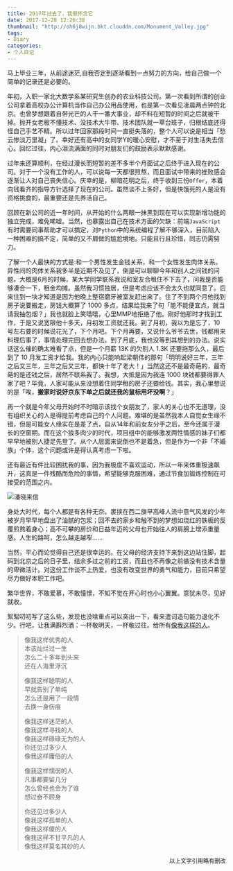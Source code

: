 ```yaml
---
title: 2017年过去了，我很怀念它
date: 2017-12-28 12:26:38
thumbnail: "http://oh6j8wijn.bkt.clouddn.com/Monument_Valley.jpg"
tags:
- Diary
categories:
- 个人日记
---
```


马上毕业三年，从前途迷茫,自我否定到逐渐看到一点努力的方向，给自己做一个简单的记录还是必要的。

<!--more-->

年初，入职一家北大数学系某研究生创办的农业科技公司。第一次看到所谓的创业公司拿着高校办公计算机当作自己办公用品使用，也是第一次看见凌晨两点钟的北京。也曾梦想跟着自带光芒的人干一番大事业，却不料在短暂的时间之后就被干掉。抛开女老板不懂技术、没技术大牛带、技术团队就一草台班子，归根结底还得怪自己手艺不精。所以过年回家那段时间一直挺失落的，整个人可以说是相当「愁云惨淡万里凝」了。幸好还有高中的女同学Y的暖心安慰，才不至于对生活失去信心。回忆过往，内心泪流满面的同时对朋友们的鼓励表示默默感谢。

过年来还算顺利，在经过漫长而短暂的差不多半个月面试之后终于进入现在的公司。对于一个没有工作的人，可以说每一天都很煎熬，而且面试中带来的挫败感会逐渐让人对自己丧失信心。庆幸的是，柳暗花明之后，终于收到三份`Offer`，本着向钱看齐的指导方针选择了现在的公司。虽然谈不上多好，但是快饿死的人是没有资格挑食的，最重要还是先养活自己。

回顾在新公司的近一年时间，从开始的什么两眼一抹黑到现在可以实现新增功能的独立完成，难免唏嘘。当然，也暴露出自己在技术方面的欠缺：前端`JavaScript`有时需要同事帮助才可以搞定，对`Python`中的系统编程了解不够深入，目前陷入一种困难的搞不定，简单的又不屑做的尴尬境地。只能且行且珍惜，同志仍需努力。

了解一个人最快的方式是:和一个男性发生金钱关系，和一个女性发生肉体关系。异性间的肉体关系我多半是近期不及见了，倒是可以聊聊今年和别人之间钱的问题。大概是6月的时候，某大学同学联系我说和室友合租住不下去了，问我是否能够凑合一下，租金均摊。虽然我习惯独居，但是考虑应该不会太久也就同意了。后来住到一块才知道是因为他晚上整宿磨牙被室友赶出来了。住了不到两个月他找到房子说要搬走，房钱大概算了 1000 多点，结果给我来了句「能不能便宜点，就当请我抽包烟？」我也就脸上笑嘻嘻，心里MMP地拒绝了他。刚好他那时才找到工作，于是又说宽限他十多天，月初发工资就还我。到了月初，我以为是忘了，10 号左右要的时候说花光了，下个月吧。下个月再要，又说什么爷爷去世，钱都用来料理后事了，事情处理完回去想办法。到了月底，我也没等到其想到的办法。说实话这么催的确太难看了点，但是一个月薪 13K 的欠别人 1.3K 还要拖那么久，最后到了 10 月发工资才给我。我的内心只能响起梁朝伟的那句「明明说好三年，三年之后又三年，三年之后又三年，都快十年了老大！」当然这还不是最奇葩的，最奇葩的是还钱之后，居然不联系我了。我想，大抵是因为我连 1000 块钱都要得罪人家了吧？毕竟，人家可能从来没想着住同学租的房子还要给钱。其实，我心里想说的是「唉，**搬家时说好京东下单之后就还我的鼠标用坏没啊**？」

再一个就是今年父母开始时不时暗示该找个女朋友了，家人的关心也不无道理，没有组织关心的人是得提前考虑自己的个人问题。难堪的是虽然我本人自觉女生缘不错，但是可能女人缘实在是差了点，自从14年和前女友分手之后，至今还属于漫长的空窗期。而在这个狼多肉少的时代，项目组中的能够激发两性情感的妹子们都早早地被别人捷足先登了。从个人层面来说倒也不是着急，但是作为一个非「不婚族」个体，这个问题或许是得认真考虑一下啦。

还有最近有件比较困扰我的事，因为我极度不喜欢运动，所以一年来体重极速飙升，这真是一件残酷而危险的事情，希望能够克服困难，通过节食加锻炼控制在可接受的范围之内。

![潘晓来信](http://oh6j8wijn.bkt.clouddn.com/146673243.jpg)

身处大时代，每个人都是有各种无奈。裹挟在西二旗早高峰人流中意气风发的少年被岁月早早地盘出了油腻的包浆；回不去的家乡和触不到的梦想如烧红的铁板的反覆煎熬着身心；高不可攀的房价和日益年迈的父母也开始往人的肩膀上增添重量感。人生的路呵，怎么越走越窄……

当然，平心而论觉得自己还是很幸运的。在父母的经济支持下来到这边站住脚，起码到北京之后的日子里，结余多过之前的工资，而且也不再像之前做没有技术含量的卑微活计。对这份工作谈不上热爱，也没有改变世界的勇气和能力，目前只希望尽力做好本职工作吧。

繁华世界，不敢爱慕，不敢憧憬，不知不觉在开心时也小心翼翼。意犹未尽，见好就收。

絮絮叨叨写了这么些，发现也没啥重点可以突出一下，看来遣词造句能力退化不少。行吧，让我满斟烈酒：一杯敬明天，一杯敬过往。给所有[像我这样的人](http://www.juzimi.com/ju/3766577)。

>像我这样优秀的人   
本该灿烂过一生   
怎么二十多年到头来   
还在人海里浮沉    
>
>像我这样聪明的人   
早就告别了单纯   
怎么还是用了一段情   
去换一身伤痕   
>
>像我这样迷茫的人   
像我这样寻找的人   
像我这样碌碌无为的人   
你还见过多少人   
像我这样庸俗的人  
>
>像我这样懦弱的人   
凡事都要留几分   
怎么曾经也会为了谁  
想过奋不顾身   
>
>你还见过多少人   
像我这样孤单的人   
像我这样傻的人   
像我这样不甘平凡的人    
像我这样莫名其妙的人   

<div align = right> <font size = 2>以上文字引用略有删改 </font> </div>



